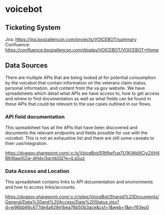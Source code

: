 # voicebot

## Ticketing System
Jira: https://jira.boozallencsn.com/projects/VOICEBOT/summary
Confluence: https://confluence.boozallencsn.com/display/VOICEBOT/VOICEBOT+Home

## Data Sources
There are multiple APIs that are being looked at for potential consumption by the voicebot that contain information on the veterans claim status, personal information, and content from the va.gov website. We have spreadsheets which detail what APIs we have access to, how to get access and where to find documentation as well as what fields can be found in these APIs that could be relevant to the use cases outlined in our flows.

### API field documentation
This spreadsheet has all the APIs that have been discovered and documents the relevant endpoints and fields possible for use with the voicebot. This is not an exhaustive list and there are still some caveats to their use/integration. 

https://dvagov.sharepoint.com/:x:/s/VoiceBot/ERt9wFuq7U1KiWdXCiy2XH4BKjRaw0iZw-dHdvi3qrnbSQ?e=iLsGuz

### Data Access and Location
This spreadsheet contains links to API documentation and environments and how to access links/accounts. 

https://dvagov.sharepoint.com/:x:/r/sites/VoiceBot/Shared%20Documents/General/Data%20and%20Access/Data%20Status.xlsx?d=w96bb66c677de4a628e1bea78b50b3ace&csf=1&web=1&e=f93eu0







